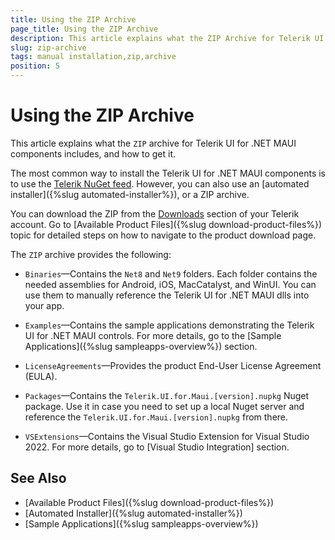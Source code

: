 ```yaml
---
title: Using the ZIP Archive
page_title: Using the ZIP Archive
description: This article explains what the ZIP Archive for Telerik UI for .NET MAUI components includes, and how to get it.
slug: zip-archive
tags: manual installation,zip,archive
position: 5
---
```


# Using the ZIP Archive

This article explains what the `ZIP` archive for Telerik UI for .NET MAUI components includes, and how to get it.

The most common way to install the Telerik UI for .NET MAUI components is to use the [Telerik NuGet feed](). However, you can also use an [automated installer]({%slug automated-installer%}), or a ZIP archive.

You can download the ZIP from the [Downloads](https://www.telerik.com/account/downloads/product-download?product=MAUI) section of your Telerik account. Go to [Available Product Files]({%slug download-product-files%}) topic for detailed steps on how to navigate to the product download page.

The `ZIP` archive provides the following:

* `Binaries`&mdash;Contains the `Net8` and `Net9` folders. Each folder contains the needed assemblies for Android, iOS, MacCatalyst, and WinUI. You can use them to manually reference the Telerik UI for .NET MAUI dlls into your app.

* `Examples`&mdash;Contains the sample applications demonstrating the Telerik UI for .NET MAUI controls. For more details, go to the [Sample Applications]({%slug sampleapps-overview%}) section.

* `LicenseAgreements`&mdash;Provides the product End-User License Agreement (EULA).

* `Packages`&mdash;Contains the `Telerik.UI.for.Maui.[version].nupkg` Nuget package. Use it in case you need to set up a local Nuget server and reference the `Telerik.UI.for.Maui.[version].nupkg` from there.

* `VSExtensions`&mdash;Contains the Visual Studio Extension for Visual Studio 2022. For more details, go to [Visual Studio Integration] section.

## See Also

- [Available Product Files]({%slug download-product-files%})
- [Automated Installer]({%slug automated-installer%})
- [Sample Applications]({%slug sampleapps-overview%})

